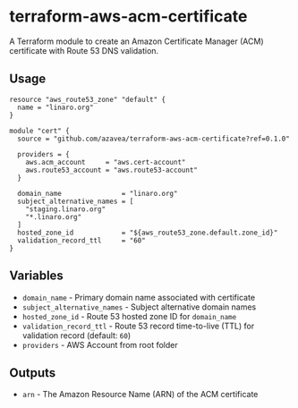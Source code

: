 # terraform-aws-acm-certificate

A Terraform module to create an Amazon Certificate Manager (ACM) certificate with Route 53 DNS validation.

## Usage

```hcl
resource "aws_route53_zone" "default" {
  name = "linaro.org"
}

module "cert" {
  source = "github.com/azavea/terraform-aws-acm-certificate?ref=0.1.0"

  providers = {
    aws.acm_account     = "aws.cert-account"
    aws.route53_account = "aws.route53-account"
  }

  domain_name               = "linaro.org"
  subject_alternative_names = [
    "staging.linaro.org"
    "*.linaro.org"
  ]
  hosted_zone_id            = "${aws_route53_zone.default.zone_id}"
  validation_record_ttl     = "60"
}
```

## Variables

- `domain_name` - Primary domain name associated with certificate
- `subject_alternative_names` - Subject alternative domain names
- `hosted_zone_id` - Route 53 hosted zone ID for `domain_name`
- `validation_record_ttl` - Route 53 record time-to-live (TTL) for validation record (default: `60`)
- `providers` - AWS Account from root folder

## Outputs

- `arn` - The Amazon Resource Name (ARN) of the ACM certificate
